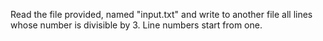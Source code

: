 Read the file provided, named "input.txt" and write to another file all lines whose number is divisible by 3. Line numbers start from one.
